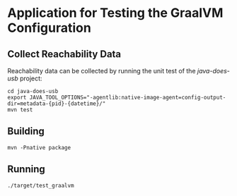 # Application for Testing the GraalVM Configuration

## Collect Reachability Data

Reachability data can be collected by running the unit test
of the _java-does-usb_ project:

```shell
cd java-does-usb
export JAVA_TOOL_OPTIONS="-agentlib:native-image-agent=config-output-dir=metadata-{pid}-{datetime}/"
mvn test
```


## Building

```shell
mvn -Pnative package
```


## Running

```shell
./target/test_graalvm
```
